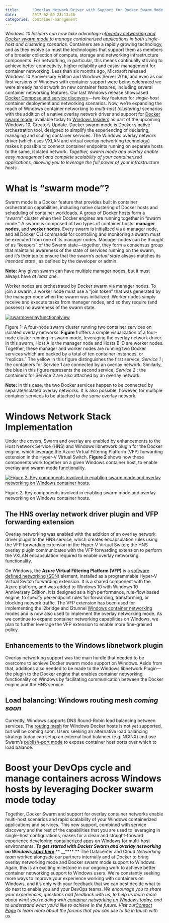```yaml
---
title:      "Overlay Network Driver with Support for Docker Swarm Mode Now Available to Windows Insiders on Windows 10"
date:       2017-02-09 23:13:46
categories: container-management
---
```

_Windows 10 Insiders can now take advantage of[overlay networking and Docker swarm mode ](https://docs.microsoft.com/virtualization/windowscontainers/manage-containers/swarm-mode)_ _to manage containerized applications in both single-host and clustering scenarios._ Containers are a rapidly growing technology, and as they evolve so must the technologies that support them as members of a broader collection of compute, storage and networking infrastructure components. For networking, in particular, this means continually striving to achieve better connectivity, higher reliability and easier management for container networking. Less than six months ago, Microsoft released Windows 10 Anniversary Edition and Windows Server 2016, and even as our first versions of Windows with container support were being celebrated we were already hard at work on new container features, including several container networking features. Our last Windows release showcased [Docker Compose and service discovery](https://blogs.technet.microsoft.com/virtualization/2016/10/18/use-docker-compose-and-service-discovery-on-windows-to-scale-out-your-multi-service-container-application/)—two key features for _single-host_ container deployment and networking scenarios. Now, we’re expanding the reach of Windows container networking to _multi-host (clustering)_ scenarios with the addition of a native overlay network driver and support for [Docker swarm mode](https://docs.docker.com/engine/swarm/), available today to [Windows Insiders](https://insider.windows.com/) as part of the upcoming Windows 10, Creators Update. Docker swarm mode is Docker’s native orchestration tool, designed to simplify the experiencing of declaring, managing and scaling container services. The Windows overlay network driver (which uses VXLAN and virtual overlay networking technology) makes it possible to connect container endpoints running on separate hosts to the same, isolated network. _Together, swarm mode and overlay enable easy management and complete scalability of your containerized applications, allowing you to leverage the full power of your infrastructure hosts._

# What is “swarm mode”?

Swarm mode is a Docker feature that provides built in container orchestration capabilities, including native clustering of Docker hosts and scheduling of container workloads. A group of Docker hosts form a “swarm” cluster when their Docker engines are running together in “swarm mode.” A swarm is composed of two types of container hosts: **manager nodes,** and **worker nodes**. Every swarm is initialized via a manager node, and all Docker CLI commands for controlling and monitoring a swarm must be executed from one of its manager nodes. Manager nodes can be thought of as “keepers” of the Swarm state—together, they form a consensus group that maintains awareness of the state of services running on the swarm, and it’s their job to ensure that the swarm’s _actual state_ always matches its _intended state_ , as defined by the developer or admin. 

**Note:** Any given swarm can have multiple manager nodes, but it must always have _at least one_.

Worker nodes are orchestrated by Docker swarm via manager nodes. To join a swarm, a worker node must use a “join token” that was generated by the manager node when the swarm was initialized. Worker nodes simply receive and execute tasks from manager nodes, and so they require (and possess) no awareness of the swarm state.

[![swarmoverlayfunctionalview](https://msdnshared.blob.core.windows.net/media/2017/02/SwarmOverlayFunctionalView-1024x811.png)](https://msdnshared.blob.core.windows.net/media/2017/02/SwarmOverlayFunctionalView.png)

Figure 1: A four-node swarm cluster running two container services on isolated overlay networks. **Figure 1** offers a simple visualization of a four-node cluster running in swarm mode, leveraging the overlay network driver. In this swarm, Host A is the manager node and Hosts B-D are worker nodes. Together, these manager and worker nodes are running two Docker services which are backed by a total of ten container instances, or “replicas.” The yellow in this figure distinguishes the first service, _Service 1_ ; the containers for Service 1 are connected by an overlay network. Similarly, the blue in this figure represents the second service, _Service 2_ ; the containers for Service 2 are also attached by an overlay network. 

**Note:** In this case, the two Docker services happen to be connected by separate/isolated overlay networks. It is also possible, however, for multiple container services to be attached to _the same_ overlay network.

# Windows Network Stack Implementation

Under the covers, Swarm and overlay are enabled by enhancements to the Host Network Service (HNS) and Windows libnetwork plugin for the Docker engine, which leverage the Azure Virtual Filtering Platform (VFP) forwarding extension in the Hyper-V Virtual Switch. **Figure 2** shows how these components work together on a given Windows container host, to enable overlay and swarm mode functionality.

[![Figure 2: Key components involved in enabling swarm mode and overlay networking on Windows container hosts.](https://msdnshared.blob.core.windows.net/media/2017/02/SwarmOverlayImplementationView1.png)](https://msdnshared.blob.core.windows.net/media/2017/02/SwarmOverlayImplementationView1.png)

Figure 2: Key components involved in enabling swarm mode and overlay networking on Windows container hosts. 

##  The HNS overlay network driver plugin and VFP forwarding extension

Overlay networking was enabled with the addition of an overlay network driver plugin to the HNS service, which creates encapsulation rules using the VFP forwarding extension in the Hyper-V Virtual Switch; the HNS overlay plugin communicates with the VFP forwarding extension to perform the VXLAN encapsulation required to enable overlay networking functionality. 

On Windows, the **Azure Virtual Filtering Platform (VFP)** is a [software defined networking (SDN)](https://technet.microsoft.com/windows-server-docs/networking/sdn/sdn-intro) element, installed as a programmable Hyper-V Virtual Switch forwarding extension. It is a shared component with the Azure platform, and was added to Windows 10 with Windows 10 Anniversary Edition. It is designed as a high performance, rule-flow based engine, to specify per-endpoint rules for forwarding, transforming, or blocking network traffic. The VFP extension has been used for implementing the l2bridge and l2tunnel [Windows container networking](https://docs.microsoft.com/virtualization/windowscontainers/manage-containers/container-networking) modes and is now also used to implement the overlay networking mode. As we continue to expand container networking capabilities on Windows, we plan to further leverage the VFP extension to enable more fine-grained policy.

##  Enhancements to the Windows libnetwork plugin

Overlay networking support was the main hurdle that needed to be overcome to achieve Docker swarm mode support on Windows. Aside from that, additions also needed to be made to the Windows libnetwork Plugin—the plugin to the Docker engine that enables container networking functionality on Windows by facilitating communication between the Docker engine and the HNS service. 

## Load balancing: Windows routing mesh _coming soon_

Currently, Windows supports DNS Round-Robin load balancing between services. The [routing mesh](https://docs.docker.com/engine/swarm/ingress/) for Windows Docker hosts is not yet supported, but will be coming soon. Users seeking an alternative load balancing strategy today can setup an external load balancer (e.g. NGINX) and use Swarm’s [publish-port mode](https://docs.docker.com/engine/reference/commandline/service_create/#/publish-service-ports-externally-to-the-swarm--p---publish) to expose container host ports over which to load balance. 

# Boost your DevOps cycle and manage containers across Windows hosts by leveraging Docker swarm mode today

Together, Docker Swarm and support for overlay container networks enable multi-host scenarios and rapid scalability of your Windows containerized applications and services. This new support, combined with service discovery and the rest of the capabilities that you are used to leveraging in single-host configurations, makes for a clean and straight-forward experience developing containerized apps on Windows for multi-host environments. **_To get started with Docker Swarm and overlay networking on Windows,[start here](https://docs.microsoft.com/virtualization/windowscontainers/manage-containers/swarm-mode)_** ** __****_._** The Datacenter and Cloud _Networking team_ worked alongside our partners internally and at Docker to bring overlay networking mode and Docker swarm mode support to Windows. Again, this is an exciting milestone in our ongoing work to achieve better container networking support to Windows users. We’re constantly seeking more ways to improve your experience working with containers on Windows, and it’s only with your feedback that we can best decide what to do next to enable you and your DevOps teams. _We encourage you to share your experiences, questions and feedback with us, to help us learn more about what you’re doing with_[ _container networking on Windows_](https://docs.microsoft.com/virtualization/windowscontainers/manage-containers/container-networking) _today, and to understand what you’d like to achieve in the future. Visit our[Contact Page](https://technet.microsoft.com/windows-server-docs/networking/sdn/contact-sdn-team) to learn more about the forums that you can use to be in touch with us._
